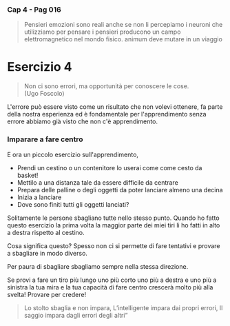 ### Cap 4 - Pag 016
> Pensieri emozioni sono reali anche se non li percepiamo i neuroni che utilizziamo per pensare i pensieri producono un campo elettromagnetico nel mondo fisico.
> animum deve mutare in un viaggio
# Esercizio 4

> Non ci sono errori, ma opportunità per conoscere le cose.  
> (Ugo Foscolo)

L'errore può essere visto come un risultato che non volevi ottenere, fa parte della nostra esperienza ed è fondamentale per l'apprendimento senza errore abbiamo già visto che non c'è apprendimento.

### Imparare a fare centro

E ora un piccolo esercizio sull'apprendimento,

- Prendi un cestino o un contenitore lo userai come come cesto da basket!
- Mettilo a una distanza tale da essere difficile da centrare
- Prepara delle palline o degli oggetti da poter lanciare almeno una decina
- Inizia a lanciare
- Dove sono finiti tutti gli oggetti lanciati?

Solitamente le persone sbagliano tutte nello stesso punto.
Quando ho fatto questo esercizio la prima volta la maggior parte dei miei tiri li ho fatti in alto a destra rispetto al cestino.

Cosa significa questo? Spesso non ci si permette di fare tentativi e provare a sbagliare in modo diverso.

Per paura di sbagliare sbagliamo sempre nella stessa direzione.

Se provi a fare un tiro più lungo uno più corto uno più a destra e uno più a sinistra la tua mira e la tua capacità di fare centro crescerà molto più alla svelta!
Provare per credere!

> Lo stolto sbaglia e non impara,
> L’intelligente impara dai propri errori,
> Il saggio impara dagli errori degli altri”
